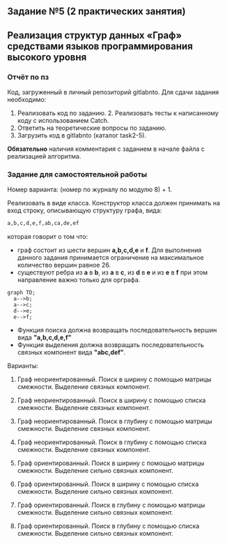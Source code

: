 ## Задание №5 (2 практических занятия)

## Реализация структур данных «Граф» средствами языков программирования высокого уровня

### Отчёт по пз
Код, загруженный в личный репозиторий gitlabnto. Для сдачи задания необходимо:
1. Реализовать код по заданию.
    2. Реализовать тесты к написанному коду с использованием Catch.
3. Ответить на теоретические вопросы по заданию.
4. Загрузить код в gitlabnto (каталог task2-5).

**Обязательно** наличия комментария с заданием в начале файла с реализацией алгоритма.

### Задание для самостоятельной работы

Номер варианта: (номер по журналу по модулю 8) + 1.

Реализовать в виде класса.
Конструктор класса должен принимать на вход строку, описывающую структуру графа, вида:
```bash
a,b,c,d,e,f,ab,ca,de,ef
```
которая говорит о том что:
* граф состоит из шести вершин **a,b,c,d,e** и **f**. Для выполнения данного задания принимается ограничение на максимальное количество вершин равное 26.
* существуют ребра из **a** в **b**, из **a** в **c**, из **d** в **e** и из **e** в **f** при этом направление важно только для орграфа.

```mermaid
graph TD;
  a-->b;
  a-->c;
  d-->e;
  e-->f;
```


* Функция поиска должна возвращать последовательность вершин вида **"a,b,c,d,e,f"**
* Функция выделения должна возвращать последовательность связных компонент вида **"abc,def"**.

Варианты:
1.	Граф неориентированный. Поиск в ширину с помощью матрицы смежности.  Выделение связных компонент.

2.	Граф неориентированный. Поиск в ширину с помощью списка смежности.  Выделение связных компонент.

3.	Граф неориентированный. Поиск в глубину с помощью матрицы смежности.  Выделение связных компонент.

4.	Граф неориентированный. Поиск в глубину с помощью списка смежности.  Выделение связных компонент.

5.	Граф ориентированный. Поиск в ширину с помощью матрицы смежности.  Выделение сильно связных компонент.

6.	Граф ориентированный. Поиск в ширину с помощью списка смежности.  Выделение сильно связных компонент.

7.	Граф ориентированный. Поиск в глубину с помощью матрицы смежности. Выделение сильно связных компонент.

8.	Граф ориентированный. Поиск в глубину с помощью списка смежности.  Выделение сильно связных компонент.

